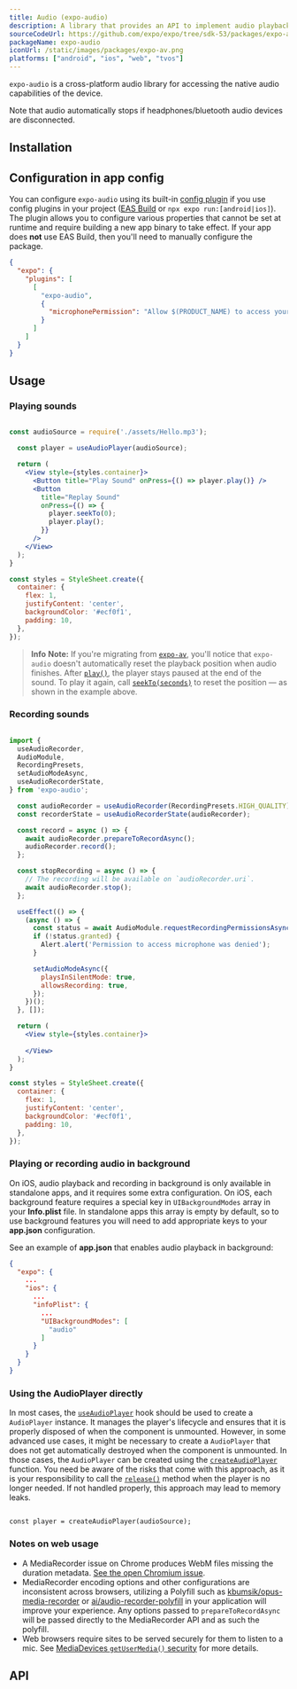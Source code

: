 ```yaml
---
title: Audio (expo-audio)
description: A library that provides an API to implement audio playback and recording in apps.
sourceCodeUrl: https://github.com/expo/expo/tree/sdk-53/packages/expo-audio
packageName: expo-audio
iconUrl: /static/images/packages/expo-av.png
platforms: ["android", "ios", "web", "tvos"]
---
```


`expo-audio` is a cross-platform audio library for accessing the native audio capabilities of the device.

Note that audio automatically stops if headphones/bluetooth audio devices are disconnected.

## Installation

## Configuration in app config

You can configure `expo-audio` using its built-in [config plugin](/config-plugins/introduction/) if you use config plugins in your project ([EAS Build](/build/introduction) or `npx expo run:[android|ios]`). The plugin allows you to configure various properties that cannot be set at runtime and require building a new app binary to take effect. If your app does **not** use EAS Build, then you'll need to manually configure the package.

```json app.json
{
  "expo": {
    "plugins": [
      [
        "expo-audio",
        {
          "microphonePermission": "Allow $(PRODUCT_NAME) to access your microphone."
        }
      ]
    ]
  }
}
```

## Usage

### Playing sounds

```jsx

const audioSource = require('./assets/Hello.mp3');

  const player = useAudioPlayer(audioSource);

  return (
    <View style={styles.container}>
      <Button title="Play Sound" onPress={() => player.play()} />
      <Button
        title="Replay Sound"
        onPress={() => {
          player.seekTo(0);
          player.play();
        }}
      />
    </View>
  );
}

const styles = StyleSheet.create({
  container: {
    flex: 1,
    justifyContent: 'center',
    backgroundColor: '#ecf0f1',
    padding: 10,
  },
});
```

> **Info** **Note:** If you're migrating from [`expo-av`](av.md), you'll notice that `expo-audio` doesn't automatically reset the playback position when audio finishes. After [`play()`](#play), the player stays paused at the end of the sound. To play it again, call [`seekTo(seconds)`](#seektoseconds) to reset the position — as shown in the example above.

### Recording sounds

```jsx

import {
  useAudioRecorder,
  AudioModule,
  RecordingPresets,
  setAudioModeAsync,
  useAudioRecorderState,
} from 'expo-audio';

  const audioRecorder = useAudioRecorder(RecordingPresets.HIGH_QUALITY);
  const recorderState = useAudioRecorderState(audioRecorder);

  const record = async () => {
    await audioRecorder.prepareToRecordAsync();
    audioRecorder.record();
  };

  const stopRecording = async () => {
    // The recording will be available on `audioRecorder.uri`.
    await audioRecorder.stop();
  };

  useEffect(() => {
    (async () => {
      const status = await AudioModule.requestRecordingPermissionsAsync();
      if (!status.granted) {
        Alert.alert('Permission to access microphone was denied');
      }

      setAudioModeAsync({
        playsInSilentMode: true,
        allowsRecording: true,
      });
    })();
  }, []);

  return (
    <View style={styles.container}>
      
    </View>
  );
}

const styles = StyleSheet.create({
  container: {
    flex: 1,
    justifyContent: 'center',
    backgroundColor: '#ecf0f1',
    padding: 10,
  },
});
```

### Playing or recording audio in background&ensp;

On iOS, audio playback and recording in background is only available in standalone apps, and it requires some extra configuration.
On iOS, each background feature requires a special key in `UIBackgroundModes` array in your **Info.plist** file.
In standalone apps this array is empty by default, so to use background features you will need to add appropriate keys to your **app.json** configuration.

See an example of **app.json** that enables audio playback in background:

```json
{
  "expo": {
    ...
    "ios": {
      ...
      "infoPlist": {
        ...
        "UIBackgroundModes": [
          "audio"
        ]
      }
    }
  }
}
```

### Using the AudioPlayer directly

In most cases, the [`useAudioPlayer`](#useaudioplayersource-updateinterval) hook should be used to create a `AudioPlayer` instance. It manages the player's lifecycle and ensures that it is properly disposed of when the component is unmounted. However, in some advanced use cases, it might be necessary to create a `AudioPlayer` that does not get automatically destroyed when the component is unmounted.
In those cases, the `AudioPlayer` can be created using the [`createAudioPlayer`](#audiocreateaudioplayersource-updateinterval) function. You need be aware of the risks that come with this approach, as it is your responsibility to call the [`release()`](../sdk/expo/#release) method when the player is no longer needed. If not handled properly, this approach may lead to memory leaks.

```tsx

const player = createAudioPlayer(audioSource);
```

### Notes on web usage

- A MediaRecorder issue on Chrome produces WebM files missing the duration metadata. [See the open Chromium issue](https://bugs.chromium.org/p/chromium/issues/detail?id=642012).
- MediaRecorder encoding options and other configurations are inconsistent across browsers, utilizing a Polyfill such as [kbumsik/opus-media-recorder](https://github.com/kbumsik/opus-media-recorder) or [ai/audio-recorder-polyfill](https://github.com/ai/audio-recorder-polyfill) in your application will improve your experience. Any options passed to `prepareToRecordAsync` will be passed directly to the MediaRecorder API and as such the polyfill.
- Web browsers require sites to be served securely for them to listen to a mic. See [MediaDevices `getUserMedia()` security](https://developer.mozilla.org/en-US/docs/Web/API/MediaDevices/getUserMedia#security) for more details.

## API

```js

```